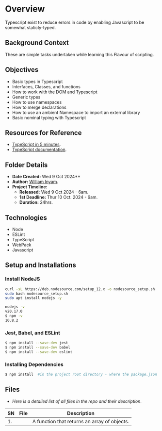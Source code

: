 # Overview #
Typescript exist to reduce errors in code by enabling Javascript to be somewhat staticly-typed.

## Background Context ##
These are simple tasks undertaken while learning this Flavour of scripting.

## Objectives ##
- Basic types in Typescript
- Interfaces, Classes, and functions
- How to work with the DOM and Typescript
- Generic types
- How to use namespaces
- How to merge declarations
- How to use an ambient Namespace to import an external library
- Basic nominal typing with Typescript

## Resources for Reference ##
- [TypeScript in 5 minutes](https://www.typescriptlang.org/docs/handbook/typescript-in-5-minutes.html).
- [TypeScript documentation](https://www.typescriptlang.org/docs/handbook/2/everyday-types.html).


## Folder Details ###
- **Date Created:** Wed 9 Oct 2024**
- **Author:** [William Inyam](https.//github.com/thecypherzen).
- **Project Timeline:**
  - **Released:** Wed 9 Oct 2024 - 6am.
  - **1st Deadline:** Thur 10 Oct. 2024 - 6am.
  - **Duration:** 24hrs.<br/>


## Technologies ##
- Node
- ESLint
- TypeScript
- WebPack
- Javascript <br/>

## Setup and Installations ##
### Install NodeJS ###

``` bash
curl -sL https://deb.nodesource.com/setup_12.x -o nodesource_setup.sh
sudo bash nodesource_setup.sh
sudo apt install nodejs -y
```

``` sh
nodejs -v
v20.17.0
$ npm -v
10.8.2
```

### Jest, Babel, and ESLint ###

``` sh
$ npm install --save-dev jest
$ npm install --save-dev babel
$ npm install --save-dev eslint
```

### Installing Dependencies ###

``` sh
$ npm install  #in the project root directory - where the package.json lives
```


## Files ###
- *Here is a detailed list of all files in the repo and their description*.

| SN | File                         | Description                                         |
|----|------------------------------|-----------------------------------------------------|
| 1. | []() | A function that returns an array of objects. |

